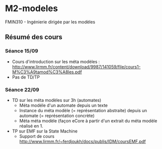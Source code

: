 # M2-modeles
FMIN310 - Ingénierie dirigée par les modèles


## Résumé des cours

### Séance 15/09

- Cours d'introduction sur les méta modèles : http://www.lirmm.fr/content/download/9987/141059/file/cours1-M%C3%A9tamod%C3%A8les.pdf
- Pas de TD/TP

### Séance 22/09

- TD sur les méta modèles sur 3h (automates)
  - Méta modéle d'un automate depuis un texte
  - Instance du méta modèle (= représentation abstraite) depuis un automate (= représentation concrète)
  - Méta méta modèle (façon eCore à partir d'un extrait du méta modèle réalisé en 1.
- TP sur EMF sur la State Machine
  - Support de cours http://www.lirmm.fr/~ferdjoukh/docs/publis/IDM/coursEMF.pdf
